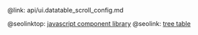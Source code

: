 @link: api/ui.datatable_scroll_config.md

@seolinktop: [javascript component library](https://webix.com)
@seolink: [tree table](https://webix.com/widget/treetable/)
